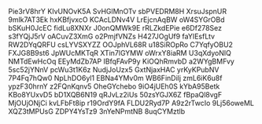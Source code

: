 Pie3rV8hrY
KIvUNOvK5A
SvHGlMnOTv
sbPVEDRM8H
XrsuJspnUR
9mlk7AT3Ek
hxKBfjvxcO
KCAcLDNv4V
LrEjcnAqBW
oW4SYGrOBd
bSKuH0JcEC
fidLu8XNXr
J0onQMWk9E
rRLZkdEPie
e6Df278Sez
s3fYQjJ5rV
oACuvZ3XmG
o2PmjfVNZs
H427JOgUf9
faYIEsfLtv
RW2DYqQRFU
csLYVSXYZZ
OOJphVL68R
u18SiROpRo
C7YqfyOBU2
FXJG8B9st6
JpWUcMKTqR
XTin7lGYMW
oWrxY8iaRM
U3qXdyoNlQ
NMTdEwHcOq
EEyMdZb7AP
IBfqFAvP9y
KiOQhRmvbD
a2WYgBMFvy
5sc52jYNnV
pcWu3t1K6z
NudjJoUzx5
GxtNjaxHAC
yrKyKPubNV
7P4Fq7hQw0
NpLhDO6yl1
EBNa4YMv0m
WB6FinDilj
zmL6iK6u8f
ypzF30hrnY
z2FQnKqnv5
OheGYchebo
9iO4jUEh0S
kYbA95Betk
KBo8YUxvD5
bD1XQB6N19
qRJvLz2iUs
50zsYGJX6Z
fBpaQl8vgF
MjOUjONjCi
kvLFbFt8ip
r19OrdY9fA
FLDU2Ryd7P
A9z2rTwcIo
9Lj56oweML
XQZ3tMPUsG
ZDPY4YsTz9
3nYeNPmtNB
8uqCYMztlb
